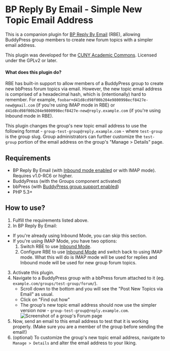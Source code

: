 # BP Reply By Email - Simple New Topic Email Address #

This is a companion plugin for [BP Reply By Email](https://github.com/r-a-y/bp-reply-by-email) (RBE), allowing BuddyPress group members to create new forum topics with a simpler email address.

This plugin was developed for the [CUNY Academic Commons](http://commons.gc.cuny.edu).  Licensed under the GPLv2 or later.

#### What does this plugin do?

RBE has built-in support to allow members of a BuddyPress group to create new bbPress forum topics via email.  However, the new topic email address is comprised of a hexadecimal hash, which is (intentionally) hard to remember. For example, `foobar+d41d8cd98f00b204e9800998ecf8427e-new@gmail.com` (if you're using IMAP mode in RBE) or `d41d8cd98f00b204e9800998ecf8427e-new@reply.example.com` (if you're using Inbound mode in RBE).

This plugin changes the group's new topic email address to use the following format - `group-test-group@reply.example.com` - where `test-group` is the group slug.  Group administrators can further customize the `test-group` portion of the email address on the group's "Manage > Details" page.

Requirements
-
* BP Reply By Email (with [Inbound mode enabled](https://github.com/r-a-y/bp-reply-by-email/wiki/Starter-Guide#1-inbound-email-mode) or with IMAP mode).  Requires v1.0-RC6 or higher.
* BuddyPress (with the Groups component activated)
* bbPress (with [BuddyPress group support enabled](https://codex.buddypress.org/getting-started/installing-group-and-sitewide-forums/#b-set-up-group-and-sitewide-forums))
* PHP 5.3+

How to use?
-
1. Fulfill the requirements listed above.
2. In BP Reply By Email:
 - If you're already using Inbound Mode, you can skip this section.
 - If you're using IMAP Mode, you have two options:
    1. Switch RBE to use [Inbound Mode](https://github.com/r-a-y/bp-reply-by-email/wiki/Starter-Guide#1-inbound-email-mode).
    2. Configure RBE to use [Inbound Mode](https://github.com/r-a-y/bp-reply-by-email/wiki/Starter-Guide#1-inbound-email-mode) and switch back to using IMAP mode.  What this will do is IMAP mode will be used for replies and Inbound mode will be used for new group forum topics.
3. Activate this plugin.
4. Navigate to a BuddyPress group with a bbPress forum attached to it (eg. `example.com/groups/test-group/forum/`).
    - Scroll down to the bottom and you will see the "Post New Topics via Email" as usual.
    - Click on "Find out how"
    - The group's new topic email address should now use the simpler version now - `group-test-group@reply.example.com`.<br />
  ![Screenshot of a group's Forum page](https://cloud.githubusercontent.com/assets/505921/18261097/d00e0748-73a8-11e6-91db-e3ddb02c8bfa.png)
5. Now, send an email to this email address to test that it is working properly.  (Make sure you are a member of the group before sending the email!)
6. (optional) To customize the group's new topic email address, navigate to `Manage > Details` and alter the email address to your liking.
